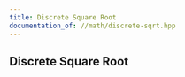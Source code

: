 ```yaml
---
title: Discrete Square Root
documentation_of: //math/discrete-sqrt.hpp
---
```


## Discrete Square Root